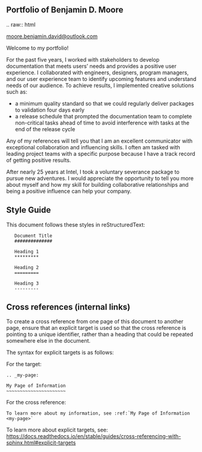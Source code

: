 Portfolio of Benjamin D. Moore
------------------------------

.. raw:: html

   <a href="mailto:moore.benjamin.david@outlook.com">moore.benjamin.david@outlook.com</a>


Welcome to my portfolio!

For the past five years, I worked with stakeholders to develop documentation
that meets users’ needs and provides a positive user experience. I collaborated
with engineers, designers, program managers, and our user experience team to
identify upcoming features and understand needs of our audience. To achieve
results, I implemented creative solutions such as:

* a minimum quality standard so that we could regularly deliver packages to validation four
  days early
* a release schedule that prompted the documentation team to complete non-critical tasks
  ahead of time to avoid interference with tasks at the end of the release cycle

Any of my references will tell you that I am an excellent communicator with
exceptional collaboration and influencing skills. I often am tasked with leading
project teams with a specific purpose because I have a track record of getting
positive results. 

After nearly 25 years at Intel, I took a voluntary severance package to pursue
new adventures. I would appreciate the opportunity to tell you more about myself and
how my skill for building collaborative relationships and being a positive influence
can help your company.

Style Guide
-----------

This document follows these styles in reStructuredText:

```
   Document Title
   ##############
   
   Heading 1
   *********
   
   Heading 2
   =========
   
   Heading 3
   ---------
```

Cross references (internal links)
---------------------------------

To create a cross reference from one page of this document to another page,
ensure that an explicit target is used so that the cross reference is pointing to a unique identifier, rather than a heading that could be repeated somewhere else in the document.

The syntax for explicit targets is as follows:

For the target:

    .. _my-page:

    My Page of Information
    ~~~~~~~~~~~~~~~~~~~~~~

For the cross reference:

    To learn more about my information, see :ref:`My Page of Information <my-page>`

To learn more about explicit targets, see:
<https://docs.readthedocs.io/en/stable/guides/cross-referencing-with-sphinx.html#explicit-targets>

